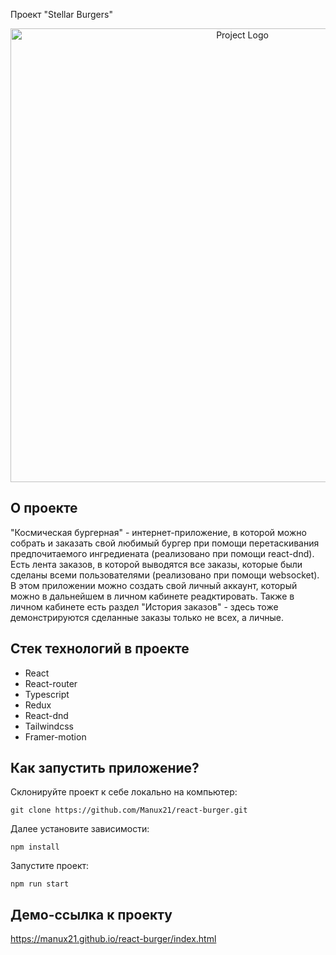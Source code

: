 Проект "Stellar Burgers"

 <p align="center">
   <img src="https://i.ibb.co/thvwP21/logo.png" alt="Project Logo" width="726" />
 </p>

## О проекте

"Космическая бургерная" - интернет-приложение, в которой можно собрать и заказать свой любимый бургер при помощи перетаскивания предпочитаемого ингредиената (реализовано при помощи react-dnd). Есть лента заказов, в которой выводятся все заказы, которые были сделаны всеми пользователями (реализовано при помощи websocket). В этом приложении можно создать свой личный аккаунт, который можно в дальнейшем в личном кабинете реадктировать. Также в личном кабинете есть раздел "История заказов" - здесь тоже демонстрируются сделанные заказы только не всех, а личные.

## Стек технологий в проекте
+ React
+ React-router
+ Typescript
+ Redux
+ React-dnd
+ Tailwindcss
+ Framer-motion

## Как запустить приложение?
Склонируйте проект к себе локально на компьютер:
 ```
 git clone https://github.com/Manux21/react-burger.git
 ```

Далее установите зависимости:
 ```
 npm install
 ```

Запустите проект:
 ```
 npm run start
 ```


## Демо-ссылка к проекту

https://manux21.github.io/react-burger/index.html

